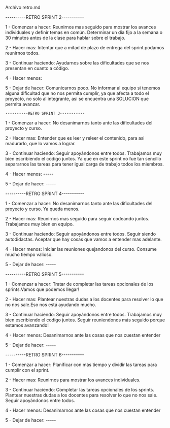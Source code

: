 Archivo retro.md

----------RETRO SPRINT 2-----------

1 - Comenzar a hacer:
    Reunirnos mas seguido para mostrar los avances individuales y definir temas en común.
    Determinar un dia fijo a la semana o 30 minutos antes de la clase para hablar sobre el trabajo.
    
2 - Hacer mas:
    Intentar que a mitad de plazo de entrega del sprint podamos reunirnos todos.

3 - Continuar haciendo:
    Ayudarnos sobre las dificultades que se nos presentan en cuanto a código.

4 - Hacer menos:
    
5 - Dejar de hacer: 
    Comunicarnos poco.
    No informar al equipo si tenemos alguna dificultad que no nos permita cumplir, ya que afecta a todo el proyecto, no solo al integrante, asi se encuentra una SOLUCION que permita avanzar.



    ----------RETRO SPRINT 3-----------

1 - Comenzar a hacer:
    No desanimarnos tanto ante las dificultades del proyecto y curso.
    
2 - Hacer mas:
    Entender que es leer y releer el contenido, para asi madurarlo, que lo vamos a lograr.

3 - Continuar haciendo:
    Seguir apoyándonos entre todos.
    Trabajamos muy bien escribiendo el codigo juntos. Ya que en este sprint no fue tan sencillo separarnos las tareas para tener igual carga de trabajo todos los miembros.

4 - Hacer menos:
    -----
    
5 - Dejar de hacer: 
    -----

----------RETRO SPRINT 4-----------

1 - Comenzar a hacer:
    No desanimarnos tanto ante las dificultades del proyecto y curso. Ya queda menos.
    
2 - Hacer mas:
    Reunirnos mas seguido para seguir codeando juntos. Trabajamos muy bien en equipo.

3 - Continuar haciendo:
    Seguir apoyándonos entre todos. 
    Seguir siendo autodidactas.
    Aceptar que hay cosas que vamos a entender mas adelante.
        

4 - Hacer menos:
    Iniciar las reuniones quejandonos del curso. Consume mucho tiempo valioso.
        
5 - Dejar de hacer: 
    -----

 ----------RETRO SPRINT 5-----------

1 - Comenzar a hacer:
    Tratar de completar las tareas opcionales de los sprints.Vamos que podemos llegar!
    
2 - Hacer mas:
    Plantear nuestras dudas a los docentes para resolver lo que no nos sale.Eso nos está ayudando mucho.

3 - Continuar haciendo:
    Seguir apoyándonos entre todos.
    Trabajamos muy bien escribiendo el codigo juntos.
    Seguir reuniendonos más seguido porque estamos avanzando!

4 - Hacer menos:
    Desanimarnos ante las cosas que nos cuestan entender
    
5 - Dejar de hacer: 
    -----

----------RETRO SPRINT 6-----------

1 - Comenzar a hacer:
    Planificar con más tiempo y dividir las tareas para cumplir con el sprint.
    
2 - Hacer mas:
    Reunirnos para mostrar los avances individuales.
    
3 - Continuar haciendo:
    Completar las tareas opcionales de los sprints.
    Plantear nuestras dudas a los docentes para resolver lo que no nos sale.
    Seguir apoyándonos entre todos.
    
4 - Hacer menos:
    Desanimarnos ante las cosas que nos cuestan entender
    
5 - Dejar de hacer: 
    -----

